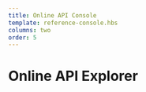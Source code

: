 ```yaml
---
title: Online API Console
template: reference-console.hbs
columns: two
order: 5
---
```


# Online API Explorer